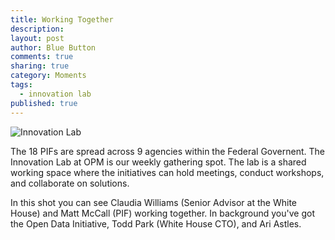 ```yaml
---
title: Working Together
description: 
layout: post
author: Blue Button
comments: true
sharing: true
category: Moments
tags: 
  - innovation lab
published: true
---
```


![Innovation Lab](/bluebutton/images/blog/innolab.jpg)

The 18 PIFs are spread across 9 agencies within the Federal Governent. The Innovation Lab at OPM is our weekly gathering spot. The lab is a shared working space where the initiatives can hold meetings, conduct workshops, and collaborate on solutions.

In this shot you can see Claudia Williams (Senior Advisor at the White House) and Matt McCall (PIF) working together. In background you've got the Open Data Initiative, Todd Park (White House CTO), and Ari Astles.